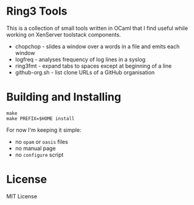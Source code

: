 
# Ring3 Tools

This is a collection of small tools written in OCaml that I find useful
while working on XenServer toolstack components.

* chopchop - slides a window over a words in a file and emits each window
* logfreq - analyses frequency of log lines in a syslog
* ring3fmt - expand tabs to spaces except at beginning of a line
* github-org.sh - list clone URLs of a GitHub organisation

# Building and Installing

    make
    make PREFIX=$HOME install

For now I'm keeping it simple:

* no `opam` or `oasis` files
* no manual page
* no `configure` script

# License

MIT License








